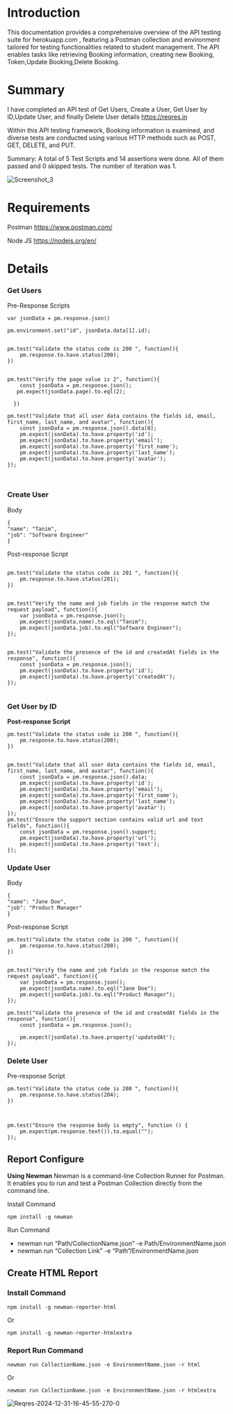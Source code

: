 # Introduction

This documentation provides a comprehensive overview of the API testing suite for herokuapp.com , featuring a Postman collection and environment tailored for testing functionalities related to student management. The API enables tasks like retrieving Booking information, creating new Booking, Token,Update Booking,Delete Booking.

# Summary
I have completed an API test of Get Users, Create a User, Get User by ID,Update User, and finally Delete User details https://reqres.in


Within this API testing framework, Booking information is examined, and diverse tests are conducted using various HTTP methods such as POST, GET, DELETE, and PUT.

Summary: A total of 5 Test Scripts and 14 assertions were done. All of them passed  and 0 skipped tests. The number of iteration was 1.

![Screenshot_3](https://github.com/user-attachments/assets/3e3b4e94-172c-4bc2-996c-e2ea3cbc68a9)



# Requirements
Postman
https://www.postman.com/

Node JS
https://nodejs.org/en/

# Details



### Get Users


Pre-Response Scripts
```
var jsonData = pm.response.json()

pm.environment.set("id", jsonData.data[1].id);


pm.test("Validate the status code is 200 ", function(){
    pm.response.to.have.status(200);
})


pm.test("Verify the page value is 2", function(){
    const jsonData = pm.response.json();
   pm.expect(jsonData.page).to.eql(2);

  }) 

pm.test("Validate that all user data contains the fields id, email, first_name, last_name, and avatar", function(){
    const jsonData = pm.response.json().data[0];
    pm.expect(jsonData).to.have.property('id');
    pm.expect(jsonData).to.have.property('email');
    pm.expect(jsonData).to.have.property('first_name');
    pm.expect(jsonData).to.have.property('last_name');
    pm.expect(jsonData).to.have.property('avatar');
});



```
### Create User

Body

```
{
"name": "Tanim",
"job": "Software Engineer"
}

````

Post-response Script

```

pm.test("Validate the status code is 201 ", function(){
    pm.response.to.have.status(201);
})


pm.test("Verify the name and job fields in the response match the request payload", function(){
    var jsonData = pm.response.json();
    pm.expect(jsonData.name).to.eql("Tanim");
    pm.expect(jsonData.job).to.eql("Software Engineer");
});


pm.test("Validate the presence of the id and createdAt fields in the response", function(){
    const jsonData = pm.response.json();
    pm.expect(jsonData).to.have.property('id');
    pm.expect(jsonData).to.have.property('createdAt');
});


````


### Get User by ID

**Post-response Script**


````
pm.test("Validate the status code is 200 ", function(){
    pm.response.to.have.status(200);
})


pm.test("Validate that all user data contains the fields id, email, first_name, last_name, and avatar", function(){
    const jsonData = pm.response.json().data;
    pm.expect(jsonData).to.have.property('id');
    pm.expect(jsonData).to.have.property('email');
    pm.expect(jsonData).to.have.property('first_name');
    pm.expect(jsonData).to.have.property('last_name');
    pm.expect(jsonData).to.have.property('avatar');
});
pm.test("Ensure the support section contains valid url and text fields", function(){
    const jsonData = pm.response.json().support;
    pm.expect(jsonData).to.have.property('url');
    pm.expect(jsonData).to.have.property('text');
});

`````


### Update User

 Body
```
{
"name": "Jane Doe",
"job": "Product Manager"
}

```

 Post-response Script
```
pm.test("Validate the status code is 200 ", function(){
    pm.response.to.have.status(200);
})


pm.test("Verify the name and job fields in the response match the request payload", function(){
    var jsonData = pm.response.json();
    pm.expect(jsonData.name).to.eql("Jane Doe");
    pm.expect(jsonData.job).to.eql("Product Manager");
});

pm.test("Validate the presence of the id and createdAt fields in the response", function(){
    const jsonData = pm.response.json();

    pm.expect(jsonData).to.have.property('updatedAt');
});

```




### Delete User

Pre-response Script
```
pm.test("Validate the status code is 200 ", function(){
    pm.response.to.have.status(204);
})



pm.test("Ensure the response body is empty", function () {
    pm.expect(pm.response.text()).to.equal("");
});

```



## Report Configure

**Using Newman**
Newman is a command-line Collection Runner for Postman. It enables you to run and test a Postman Collection directly from the command line.

Install Command
```
npm install -g newman
```
Run Command
- newman run “Path/CollectionName.json” -e Path/EnvironmentName.json
- newman run “Collection Link” -e “Path”/EnvironmentName.json

## Create HTML Report
### Install Command
```
npm install -g newman-reporter-html
```
Or
```
npm install -g newman-reporter-htmlextra
```
### Report Run Command
```
newman run CollectionName.json -e EnvironmentName.json -r html
```
Or
```
newman run CollectionName.json -e EnvironmentName.json -r htmlextra
```
![Reqres-2024-12-31-16-45-55-270-0](https://github.com/user-attachments/assets/574ace7a-781d-4778-a3a4-96543aa721cf)





 
